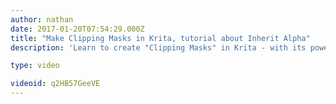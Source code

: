 ```yaml
---
author: nathan
date: 2017-01-20T07:54:29.000Z
title: "Make Clipping Masks in Krita, tutorial about Inherit Alpha"
description: 'Learn to create "Clipping Masks" in Krita - with its powerful alpha inherit feature.'

type: video

videoid: q2HB57GeeVE
---
```


